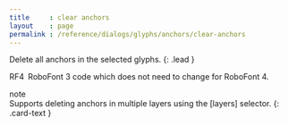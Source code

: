 ```yaml
---
title     : clear anchors
layout    : page
permalink : /reference/dialogs/glyphs/anchors/clear-anchors
---
```


Delete all anchors in the selected glyphs.
{: .lead }

<span class="badge text-bg-primary rounded-0">RF4</span> RoboFont 3 code which does not need to change for RoboFont 4.  


<div class="card bg-light my-3 rounded-0">
<div class="card-header">note</div>
<div class="card-body" markdown='1'>
Supports deleting anchors in multiple layers using the [layers] selector.
{: .card-text }
</div>
</div>

[layers]: ../modifiers/layers/
